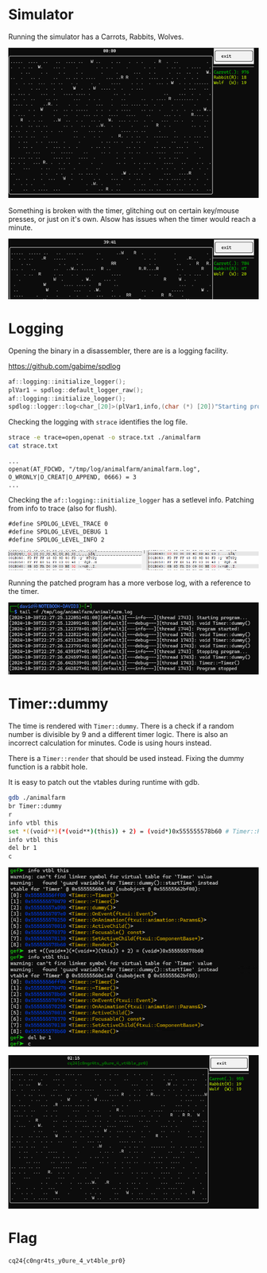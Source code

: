 # Simulator

Running the simulator has a Carrots, Rabbits, Wolves.

![](screenshots/1.png)

Something is broken with the timer, glitching out on certain key/mouse presses, or just on it's own. Alsow has issues when the timer would reach a minute.

![](screenshots/2.png)

# Logging

Opening the binary in a disassembler, there are is a logging facility.

<https://github.com/gabime/spdlog>

```c
af::logging::initialize_logger();
plVar1 = spdlog::default_logger_raw();
af::logging::initialize_logger();
spdlog::logger::log<char_[20]>(plVar1,info,(char (*) [20])"Starting program...");
```

Checking the logging with `strace` identifies the log file.

```bash
strace -e trace=open,openat -o strace.txt ./animalfarm
cat strace.txt
```

```
...
openat(AT_FDCWD, "/tmp/log/animalfarm/animalfarm.log", O_WRONLY|O_CREAT|O_APPEND, 0666) = 3
...
```

Checking the `af::logging::initialize_logger` has a setlevel info. Patching from info to trace (also for flush).

```
#define SPDLOG_LEVEL_TRACE 0
#define SPDLOG_LEVEL_DEBUG 1
#define SPDLOG_LEVEL_INFO 2
```

![](screenshots/3.png)

Running the patched program has a more verbose log, with a reference to the timer.

![](screenshots/4.png)

# Timer::dummy

The time is rendered with `Timer::dummy`. There is a check if a random number is divisible by 9 and a different timer logic. There is also an incorrect calculation for minutes. Code is using hours instead.

There is a `Timer::render` that should be used instead. Fixing the dummy function is a rabbit hole.

It is easy to patch out the vtables during runtime with gdb.

```bash
gdb ./animalfarm
br Timer::dummy
r
info vtbl this
set *((void**)(*(void**)(this)) + 2) = (void*)0x555555578b60 # Timer::Render()
info vtbl this
del br 1
c
```
![](screenshots/5.png)

![](screenshots/6.png)


# Flag
`cq24{c0ngr4ts_y0ure_4_vt4ble_pr0} `
